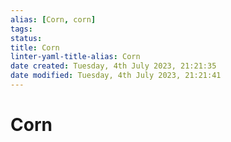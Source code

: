 ```yaml
---
alias: [Corn, corn]
tags: 
status:
title: Corn
linter-yaml-title-alias: Corn
date created: Tuesday, 4th July 2023, 21:21:35
date modified: Tuesday, 4th July 2023, 21:21:41
---
```


# Corn